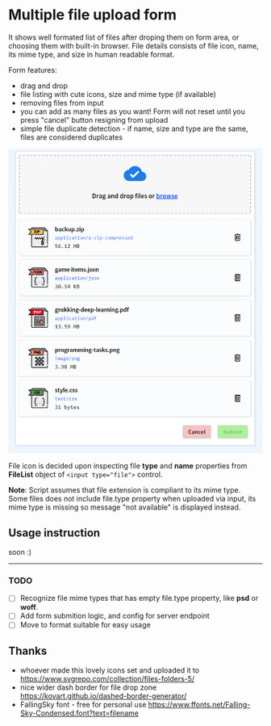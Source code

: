 # Multiple file upload form

It shows well formated list of files after droping them on form area, or choosing them with built-in browser.
File details consists of file icon, name, its mime type, and size in human readable format.

Form features:
- drag and drop
- file listing with cute icons, size and  mime type (if available)
- removing files from input
- you can add as many files as you want! Form will not reset until you press "cancel" button resigning from upload
- simple file duplicate detection - if name, size and type are the same, files are considered duplicates

![fancyupload form layout](https://github.com/piotrszymaniec/fancy-upload/blob/master/fancy-upload-files.png?raw=true)

File icon is decided upon inspecting file **type** and **name** properties from **FileList** object of `<input type="file">` control.     

**Note**: Script assumes that file extension is compliant to its mime type.  
Some files does not include file.type property when uploaded via input, its mime type is missing so message "not available" is displayed instead.  
## Usage instruction
soon :)

---
### TODO
- [ ] Recognize file mime types that has empty file.type property, like **psd** or **woff**.
- [ ] Add form submition logic, and config for server endpoint
- [ ] Move to format suitable for easy usage

## Thanks
- whoever made this lovely icons set and uploaded it to https://www.svgrepo.com/collection/files-folders-5/
- nice wider dash border for file drop zone https://kovart.github.io/dashed-border-generator/
- FallingSky font - free for personal use https://www.ffonts.net/Falling-Sky-Condensed.font?text=filename
